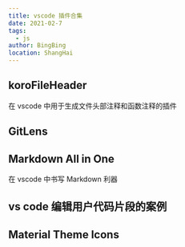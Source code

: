 ```yaml
---
title: vscode 插件合集
date: 2021-02-7
tags:
  - js
author: BingBing
location: ShangHai
---
```


## koroFileHeader

在 vscode 中用于生成文件头部注释和函数注释的插件

## GitLens

## Markdown All in One

在 vscode 中书写 Markdown 利器

## vs code 编辑用户代码片段的案例

## Material Theme Icons
